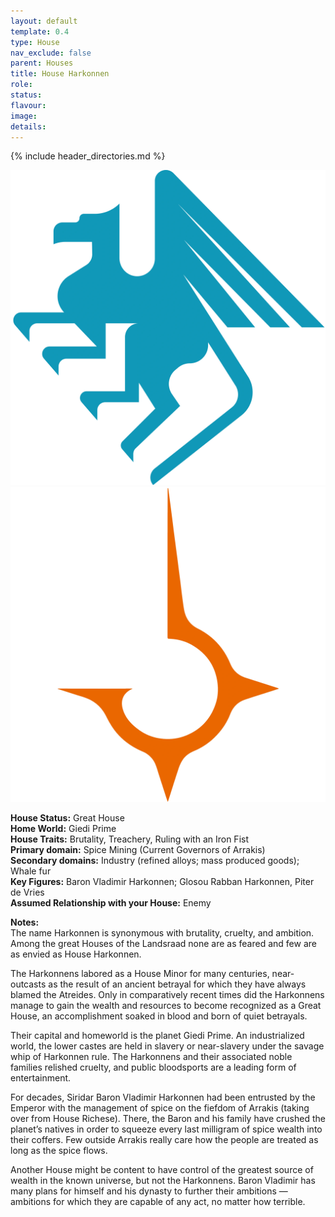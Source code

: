 ```yaml
---
layout: default
template: 0.4
type: House
nav_exclude: false
parent: Houses
title: House Harkonnen
role: 
status: 
flavour: 
image: 
details:
---
```

{% include header_directories.md %}

![](../../imgs/Pasted%20image%2020250607152001.png)  ![](../../imgs/Pasted%20image%2020250607152106.png)

**House Status:** Great House  
**Home World:** Giedi Prime  
**House Traits:** Brutality, Treachery, Ruling with an Iron Fist  
**Primary domain:** Spice Mining (Current Governors of Arrakis)  
**Secondary domains:** Industry (refined alloys; mass produced goods); Whale fur  
**Key Figures:** Baron Vladimir Harkonnen; Glosou Rabban Harkonnen, Piter de Vries  
**Assumed Relationship with your House:** Enemy  
  
**Notes:**  
The name Harkonnen is synonymous with brutality, cruelty, and ambition. Among the great Houses of the Landsraad none are as feared and few are as envied as House Harkonnen.  

The Harkonnens labored as a House Minor for many centuries, near-outcasts as the result of an ancient
betrayal for which they have always blamed the Atreides. Only in comparatively recent times did the Harkonnens manage to gain the wealth and resources to become recognized as a Great House, an accomplishment soaked in blood and born of quiet betrayals.  

Their capital and homeworld is the planet Giedi Prime. An industrialized world, the lower castes are held in slavery or near-slavery under the savage whip of Harkonnen rule. The Harkonnens and their associated noble families relished cruelty, and public bloodsports are a leading form of entertainment.  

For decades, Siridar Baron Vladimir Harkonnen had been entrusted by the Emperor with the management of spice on the fiefdom of Arrakis (taking over from House Richese). There, the Baron and his family have crushed the planet’s natives in order to squeeze every last milligram of spice wealth into their coffers. Few outside Arrakis really care how the people are treated as long as the spice flows.  

Another House might be content to have control of the greatest source of wealth in the known universe, but not the Harkonnens. Baron Vladimir has many plans for himself and his dynasty to further their ambitions — ambitions for which they are capable of any act, no matter how terrible.  